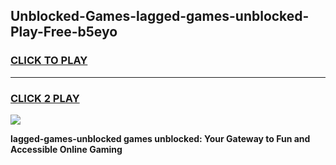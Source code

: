 
## Unblocked-Games-lagged-games-unblocked-Play-Free-b5eyo
<h3>
<a href="https://premium76.site?title=lagged-games-unblocked&ref=21A">CLICK TO PLAY</a></h3>
<hr>

<h3>
<a href="https://premium76.site?title=lagged-games-unblocked&ref=21A">CLICK 2 PLAY</a>
  
</h3>

<a href="https://premium76.site?title=lagged-games-unblocked&ref=21A"><img src="https://clearcache.store/games.png"></a>


**lagged-games-unblocked games unblocked: Your Gateway to Fun and Accessible Online Gaming**
